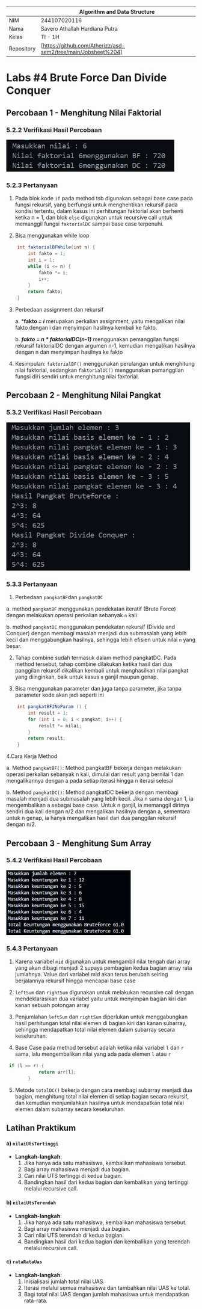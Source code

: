 
|  | Algorithm and Data Structure |
|--|--|
| NIM |  244107020116|
| Nama |  Savero Athallah Hardiana Putra |
| Kelas | TI - 1H |
| Repository | [https://github.com/Atherizz/asd-sem2/tree/main/Jobsheet%204]  |

# Labs #4 Brute Force Dan Divide Conquer

## Percobaan 1 - Menghitung Nilai Faktorial

### 5.2.2 Verifikasi Hasil Percobaan 

 ![Screenshot](img/faktorial.png)

### 5.2.3 Pertanyaan
1. Pada blok kode `if` pada method tsb digunakan sebagai base case pada fungsi rekursif, yang berfungsi untuk menghentikan rekursif pada kondisi tertentu, dalam kasus ini perhitungan faktorial akan berhenti ketika n = 1, dan blok `else` digunakan untuk recursive call untuk memanggil fungsi `faktorialDC` sampai base case terpenuhi.

2. Bisa menggunakan while loop
```java
    int faktorialBFWhile(int n) {
        int fakto = 1;
        int i = 1;
        while (i <= n) {
            fakto *= i;
            i++;
        }
        return fakto;
    }
```

3. Perbedaan assignment dan rekursif

   a. ***fakto *= i***
merupakan perkalian assignment, yaitu mengalikan nilai fakto dengan i dan menyimpan hasilnya kembali ke fakto.

   b. ***fakto = n * faktorialDC(n-1)***
menggunakan pemanggilan fungsi rekursif faktorialDC dengan argumen n-1, kemudian mengalikan hasilnya dengan n dan menyimpan hasilnya ke fakto

4. Kesimpulan: `faktorialBF()` menggunakan perulangan untuk menghitung nilai faktorial, sedangkan `faktorialDC()` menggunakan pemanggilan fungsi diri sendiri untuk menghitung nilai faktorial.

## Percobaan 2 - Menghitung Nilai Pangkat

### 5.3.2 Verifikasi Hasil Percobaan 

 ![Screenshot](img/pangkat.png)

### 5.3.3 Pertanyaan
1. Perbedaan `pangkatBF`dan `pangkatDC`

a. method `pangkatBF` menggunakan pendekatan iteratif (Brute Force) dengan melakukan operasi perkalian sebanyak `n` kali

b. method `pangkatDC` menggunakan pendekatan rekursif (Divide and Conquer) dengan membagi masalah menjadi dua submasalah yang lebih kecil dan menggabungkan hasilnya, sehingga lebih efisien untuk nilai `n` yang besar.

2. Tahap combine sudah termasuk dalam method pangkatDC. Pada method tersebut, tahap combine dilakukan ketika hasil dari dua panggilan rekursif dikalikan kembali untuk menghasilkan nilai pangkat yang diinginkan, baik untuk kasus `n` ganjil maupun genap.

3. Bisa menggunakan parameter dan juga tanpa parameter, jika tanpa parameter kode akan jadi seperti ini

```java
    int pangkatBF2NoParam () {
        int result = 1;
        for (int i = 0; i < pangkat; i++) {
            result *= nilai;
        }
        return result;
    }
```
4.Cara Kerja Method

a. Method `pangkatBF()`: Method pangkatBF bekerja dengan melakukan operasi perkalian sebanyak n kali, dimulai dari result yang bernilai 1 dan mengalikannya dengan a pada setiap iterasi hingga n iterasi selesai

b. Method `pangkatDC()`: Method pangkatDC bekerja dengan membagi masalah menjadi dua submasalah yang lebih kecil. Jika n sama dengan 1, ia mengembalikan a sebagai base case. Untuk n ganjil, ia memanggil dirinya sendiri dua kali dengan n/2 dan mengalikan hasilnya dengan a, sementara untuk n genap, ia hanya mengalikan hasil dari dua panggilan rekursif dengan n/2.

## Percobaan 3 - Menghitung Sum Array

### 5.4.2 Verifikasi Hasil Percobaan 

 ![Screenshot](img/keuntungan.png)

 ### 5.4.3 Pertanyaan

1. Karena variabel `mid` digunakan untuk mengambil nilai tengah dari array yang akan dibagi menjadi 2 supaya pembagian kedua bagian array rata jumlahnya. Value dari variabel mid akan terus berubah seiring berjalannya rekursif hingga mencapai base case

2. `leftSum` dan `rightSum` digunakan untuk melakukan recursive call dengan mendeklarasikan dua variabel yaitu untuk menyimpan bagian kiri dan kanan sebuah potongan array

3. Penjumlahan `leftSum` dan `rightSum` diperlukan untuk menggabungkan hasil perhitungan total nilai elemen di bagian kiri dan kanan subarray, sehingga mendapatkan total nilai elemen dalam subarray secara keseluruhan.

4. Base Case pada method tersebut adalah ketika nilai variabel `l` dan `r` sama, lalu mengembalikan nilai yang ada pada elemen  `l` atau `r`

```java
 if (l == r) {
            return arr[l];
        }
```

5. Metode `totalDC()` bekerja dengan cara membagi subarray menjadi dua bagian, menghitung total nilai elemen di setiap bagian secara rekursif, dan kemudian menjumlahkan hasilnya untuk mendapatkan total nilai elemen dalam subarray secara keseluruhan.

## Latihan Praktikum

#### a) `nilaiUtsTertinggi`
- **Langkah-langkah**:
  1. Jika hanya ada satu mahasiswa, kembalikan mahasiswa tersebut.
  2. Bagi array mahasiswa menjadi dua bagian.
  3. Cari nilai UTS tertinggi di kedua bagian.
  4. Bandingkan hasil dari kedua bagian dan kembalikan yang tertinggi melalui recursive call.

#### b) `nilaiUtsTerendah`
- **Langkah-langkah**:
  1. Jika hanya ada satu mahasiswa, kembalikan mahasiswa tersebut.
  2. Bagi array mahasiswa menjadi dua bagian.
  3. Cari nilai UTS terendah di kedua bagian.
  4. Bandingkan hasil dari kedua bagian dan kembalikan yang terendah melalui recursive call.

#### c) `rataRataUas`
- **Langkah-langkah**:
  1. Inisialisasi jumlah total nilai UAS.
  2. Iterasi melalui semua mahasiswa dan tambahkan nilai UAS ke total.
  3. Bagi total nilai UAS dengan jumlah mahasiswa untuk mendapatkan rata-rata.


